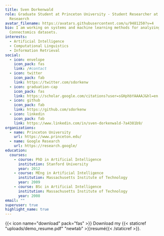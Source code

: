 ```yaml
---
title: Sven Dorkenwald
role: Graduate Student at Princeton University - Student Researcher at Google
  Reseaerch
avatar_filename: https://avatars.githubusercontent.com/u/9481250?v=4
bio: I am working on systems and machine learning methods for analyzing
  Connectomics datasets.
interests:
  - Artificial Intelligence
  - Computational Linguistics
  - Information Retrieval
social:
  - icon: envelope
    icon_pack: fas
    link: /#contact
  - icon: twitter
    icon_pack: fab
    link: https://twitter.com/sdorkenw
  - icon: graduation-cap
    icon_pack: fas
    link: https://scholar.google.com/citations?user=sGHphbYAAAAJ&hl=en
  - icon: github
    icon_pack: fab
    link: https://github.com/sdorkenw
  - icon: linkedin
    icon_pack: fab
    link: https://www.linkedin.com/in/sven-dorkenwald-7a4381b9/
organizations:
  - name: Princeton University
    url: https://www.princeton.edu/
  - name: Google Research
    url: https://research.google/
education:
  courses:
    - course: PhD in Artificial Intelligence
      institution: Stanford University
      year: 2012
    - course: MEng in Artificial Intelligence
      institution: Massachusetts Institute of Technology
      year: 2009
    - course: BSc in Artificial Intelligence
      institution: Massachusetts Institute of Technology
      year: 2008
email: ""
superuser: true
highlight_name: true
---
```

{{< icon name="download" pack="fas" >}} Download my {{< staticref "uploads/demo_resume.pdf" "newtab" >}}resumé{{< /staticref >}}.